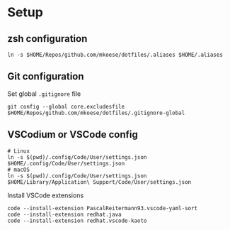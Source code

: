 # Setup

## zsh configuration

```shell
ln -s $HOME/Repos/github.com/mkoese/dotfiles/.aliases $HOME/.aliases
```

## Git configuration

Set global `.gitignore` file

```shell
git config --global core.excludesfile $HOME/Repos/github.com/mkoese/dotfiles/.gitignore-global
```

## VSCodium or VSCode config

```shell
# Linux
ln -s $(pwd)/.config/Code/User/settings.json $HOME/.config/Code/User/settings.json
# macOS
ln -s $(pwd)/.config/Code/User/settings.json $HOME/Library/Application\ Support/Code/User/settings.json
```

Install VSCode extensions
```shell
code --install-extension PascalReitermann93.vscode-yaml-sort
code --install-extension redhat.java
code --install-extension redhat.vscode-kaoto
```